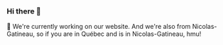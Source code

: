### Hi there 👋


🔭 We're currently working on our website.
And we're also from Nicolas-Gatineau, so if you are in Québec and is in Nicolas-Gatineau, hmu!
